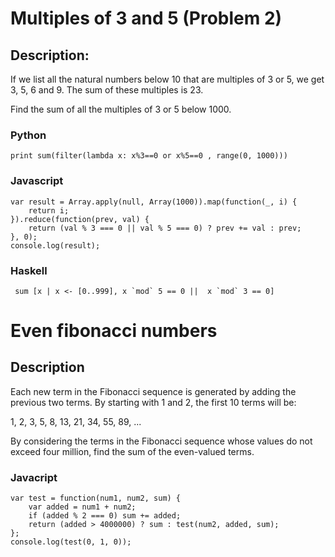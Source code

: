 # Multiples of 3 and 5 (Problem 2)

## Description: 

If we list all the natural numbers below 10 that are multiples of 3 or 5, we get 3, 5, 6 and 9. The sum of these multiples is 23.

Find the sum of all the multiples of 3 or 5 below 1000.

### Python

    print sum(filter(lambda x: x%3==0 or x%5==0 , range(0, 1000)))


### Javascript

    var result = Array.apply(null, Array(1000)).map(function(_, i) {
        return i;
    }).reduce(function(prev, val) {
        return (val % 3 === 0 || val % 5 === 0) ? prev += val : prev;
    }, 0);
    console.log(result);
    
### Haskell

     sum [x | x <- [0..999], x `mod` 5 == 0 ||  x `mod` 3 == 0]

# Even fibonacci numbers

## Description 

Each new term in the Fibonacci sequence is generated by adding the previous two terms. By starting with 1 and 2, the first 10 terms will be:

1, 2, 3, 5, 8, 13, 21, 34, 55, 89, ...

By considering the terms in the Fibonacci sequence whose values do not exceed four million, find the sum of the even-valued terms.

### Javacript

    var test = function(num1, num2, sum) {
        var added = num1 + num2;
        if (added % 2 === 0) sum += added;
        return (added > 4000000) ? sum : test(num2, added, sum);
    };
    console.log(test(0, 1, 0));
